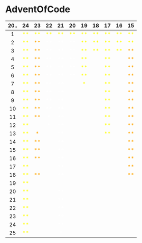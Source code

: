 # AdventOfCode

| 20.. | 24                                   | 23                                   | 22                                   | 21                                   | 20                                   | 19                                   | 18                                   | 17                                   | 16                                   | 15                                   |
|:----:|:------------------------------------:|:------------------------------------:|:------------------------------------:|:------------------------------------:|:------------------------------------:|:------------------------------------:|:------------------------------------:|:------------------------------------:|:------------------------------------:|:------------------------------------:|
| 1    | <span style="color:yellow">**</span> | <span style="color:yellow">**</span> | <span style="color:yellow">**</span> | <span style="color:yellow">**</span> | <span style="color:yellow">**</span> | <span style="color:yellow">**</span> | <span style="color:yellow">**</span> | <span style="color:yellow">**</span> | <span style="color:yellow">**</span> | <span style="color:yellow">**</span> |
| 2    | <span style="color:yellow">**</span> | <span style="color:orange">**</span> | <span style="color:white">**</span>  | <span style="color:white">**</span>  | <span style="color:white">**</span>  | <span style="color:yellow">**</span> | <span style="color:yellow">**</span> | <span style="color:yellow">**</span> | <span style="color:yellow">**</span> | <span style="color:yellow">**</span> |
| 3    | <span style="color:yellow">**</span> | <span style="color:orange">**</span> | <span style="color:white">**</span>  | <span style="color:white">**</span>  | <span style="color:white">**</span>  | <span style="color:yellow">**</span> | <span style="color:yellow">**</span> | <span style="color:yellow">**</span> | <span style="color:yellow">**</span> | <span style="color:orange">**</span> |
| 4    | <span style="color:yellow">**</span> | <span style="color:orange">**</span> | <span style="color:white">**</span>  | <span style="color:white">**</span>  | <span style="color:white">**</span>  | <span style="color:yellow">**</span> | <span style="color:yellow">  </span> | <span style="color:yellow">**</span> | <span style="color:yellow">  </span> | <span style="color:orange">**</span> |
| 5    | <span style="color:yellow">**</span> | <span style="color:orange">**</span> | <span style="color:white">**</span>  | <span style="color:white">**</span>  | <span style="color:white">**</span>  | <span style="color:yellow">**</span> | <span style="color:yellow">  </span> | <span style="color:yellow">**</span> | <span style="color:yellow">  </span> | <span style="color:orange">**</span> |
| 6    | <span style="color:yellow">**</span> | <span style="color:orange">**</span> | <span style="color:white">**</span>  | <span style="color:white">**</span>  | <span style="color:white">**</span>  | <span style="color:yellow">**</span> | <span style="color:yellow">  </span> | <span style="color:yellow">**</span> | <span style="color:yellow">  </span> | <span style="color:orange">**</span> |
| 7    | <span style="color:yellow">**</span> | <span style="color:orange">**</span> | <span style="color:white">**</span>  | <span style="color:white">**</span>  | <span style="color:yellow">  </span> | <span style="color:yellow">* </span> | <span style="color:yellow">  </span> | <span style="color:yellow">**</span> | <span style="color:yellow">  </span> | <span style="color:orange">**</span> |
| 8    | <span style="color:yellow">**</span> | <span style="color:orange">**</span> | <span style="color:white">**</span>  | <span style="color:white">**</span>  | <span style="color:yellow">  </span> | <span style="color:yellow">  </span> | <span style="color:yellow">  </span> | <span style="color:yellow">**</span> | <span style="color:yellow">  </span> | <span style="color:orange">**</span> |
| 9    | <span style="color:yellow">**</span> | <span style="color:orange">**</span> | <span style="color:white">**</span>  | <span style="color:white">**</span>  | <span style="color:yellow">  </span> | <span style="color:yellow">  </span> | <span style="color:yellow">  </span> | <span style="color:yellow">**</span> | <span style="color:yellow">  </span> | <span style="color:orange">**</span> |
| 10   | <span style="color:yellow">**</span> | <span style="color:orange">**</span> | <span style="color:white">**</span>  | <span style="color:white">**</span>  | <span style="color:yellow">  </span> | <span style="color:yellow">  </span> | <span style="color:yellow">  </span> | <span style="color:yellow">**</span> | <span style="color:yellow">  </span> | <span style="color:orange">**</span> |
| 11   | <span style="color:yellow">**</span> | <span style="color:orange">**</span> | <span style="color:white">* </span>  | <span style="color:white">**</span>  | <span style="color:yellow">  </span> | <span style="color:yellow">  </span> | <span style="color:yellow">  </span> | <span style="color:yellow">**</span> | <span style="color:yellow">  </span> | <span style="color:orange">**</span> |
| 12   | <span style="color:yellow">**</span> | <span style="color:yellow">  </span> | <span style="color:white">* </span>  | <span style="color:white">**</span>  | <span style="color:yellow">  </span> | <span style="color:yellow">  </span> | <span style="color:yellow">  </span> | <span style="color:yellow">**</span> | <span style="color:yellow">  </span> | <span style="color:orange">**</span> |
| 13   | <span style="color:yellow">**</span> | <span style="color:orange">* </span> | <span style="color:yellow">  </span> | <span style="color:white">**</span>  | <span style="color:yellow">  </span> | <span style="color:yellow">  </span> | <span style="color:yellow">  </span> | <span style="color:yellow">**</span> | <span style="color:yellow">  </span> | <span style="color:orange">**</span> |
| 14   | <span style="color:yellow">**</span> | <span style="color:orange">**</span> | <span style="color:yellow">  </span> | <span style="color:white">**</span>  | <span style="color:yellow">  </span> | <span style="color:yellow">  </span> | <span style="color:yellow">  </span> | <span style="color:yellow">  </span> | <span style="color:yellow">  </span> | <span style="color:orange">**</span> |
| 15   | <span style="color:yellow">**</span> | <span style="color:orange">**</span> | <span style="color:yellow">  </span> | <span style="color:white">**</span>  | <span style="color:yellow">  </span> | <span style="color:yellow">  </span> | <span style="color:yellow">  </span> | <span style="color:yellow">  </span> | <span style="color:yellow">  </span> | <span style="color:orange">**</span> |
| 16   | <span style="color:yellow">**</span> | <span style="color:orange">**</span> | <span style="color:yellow">  </span> | <span style="color:white">**</span>  | <span style="color:yellow">  </span> | <span style="color:yellow">  </span> | <span style="color:yellow">  </span> | <span style="color:yellow">  </span> | <span style="color:yellow">  </span> | <span style="color:orange">**</span> |
| 17   | <span style="color:yellow">**</span> | <span style="color:yellow">  </span> | <span style="color:yellow">  </span> | <span style="color:white">**</span>  | <span style="color:yellow">  </span> | <span style="color:yellow">  </span> | <span style="color:yellow">  </span> | <span style="color:yellow">  </span> | <span style="color:yellow">  </span> | <span style="color:orange">**</span> |
| 18   | <span style="color:yellow">**</span> | <span style="color:orange">**</span> | <span style="color:yellow">  </span> | <span style="color:white">**</span>  | <span style="color:yellow">  </span> | <span style="color:yellow">  </span> | <span style="color:yellow">  </span> | <span style="color:yellow">  </span> | <span style="color:yellow">  </span> | <span style="color:orange">**</span> |
| 19   | <span style="color:yellow">**</span> | <span style="color:yellow">  </span> | <span style="color:yellow">  </span> | <span style="color:yellow">  </span> | <span style="color:yellow">  </span> | <span style="color:yellow">  </span> | <span style="color:yellow">  </span> | <span style="color:yellow">  </span> | <span style="color:yellow">  </span> | <span style="color:yellow">  </span> |
| 20   | <span style="color:yellow">**</span> | <span style="color:yellow">  </span> | <span style="color:yellow">  </span> | <span style="color:white">**</span>  | <span style="color:yellow">  </span> | <span style="color:yellow">  </span> | <span style="color:yellow">  </span> | <span style="color:yellow">  </span> | <span style="color:yellow">  </span> | <span style="color:yellow">  </span> |
| 21   | <span style="color:yellow">**</span> | <span style="color:yellow">  </span> | <span style="color:yellow">  </span> | <span style="color:white">**</span>  | <span style="color:yellow">  </span> | <span style="color:yellow">  </span> | <span style="color:yellow">  </span> | <span style="color:yellow">  </span> | <span style="color:yellow">  </span> | <span style="color:yellow">  </span> |
| 22   | <span style="color:yellow">**</span> | <span style="color:yellow">  </span> | <span style="color:yellow">  </span> | <span style="color:white">**</span>  | <span style="color:yellow">  </span> | <span style="color:yellow">  </span> | <span style="color:yellow">  </span> | <span style="color:yellow">  </span> | <span style="color:yellow">  </span> | <span style="color:yellow">  </span> |
| 23   | <span style="color:yellow">**</span> | <span style="color:yellow">  </span> | <span style="color:yellow">  </span> | <span style="color:white">**</span>  | <span style="color:yellow">  </span> | <span style="color:yellow">  </span> | <span style="color:yellow">  </span> | <span style="color:yellow">  </span> | <span style="color:yellow">  </span> | <span style="color:yellow">  </span> |
| 24   | <span style="color:yellow">**</span> | <span style="color:yellow">  </span> | <span style="color:yellow">  </span> | <span style="color:white">**</span>  | <span style="color:yellow">  </span> | <span style="color:yellow">  </span> | <span style="color:yellow">  </span> | <span style="color:yellow">  </span> | <span style="color:yellow">  </span> | <span style="color:yellow">  </span> |
| 25   | <span style="color:yellow">**</span> | <span style="color:yellow">  </span> | <span style="color:yellow">  </span> | <span style="color:white">* </span>  | <span style="color:yellow">  </span> | <span style="color:yellow">  </span> | <span style="color:yellow">  </span> | <span style="color:yellow">  </span> | <span style="color:yellow">  </span> | <span style="color:yellow">  </span> |